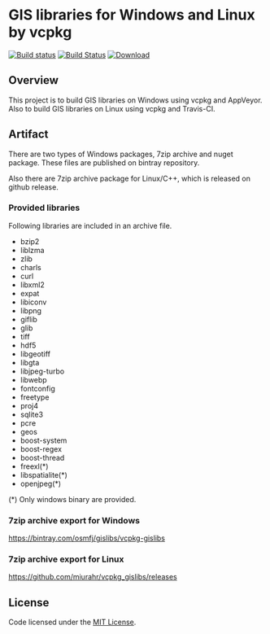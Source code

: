 # GIS libraries for Windows and Linux by vcpkg

 [![Build status](https://ci.appveyor.com/api/projects/status/2q7qg7xqjdqamxhb?svg=true)](https://ci.appveyor.com/project/miurahr/vcpkg-gislibs) 
 [![Build Status](https://travis-ci.org/miurahr/vcpkg_gislibs.svg?branch=master)](https://travis-ci.org/miurahr/vcpkg_gislibs)
 [ ![Download](https://api.bintray.com/packages/osmfj/gislibs/vcpkg-gislibs/images/download.svg) ](https://bintray.com/osmfj/gislibs/vcpkg-gislibs/_latestVersion) 
 
## Overview

This project is to build GIS libraries on Windows using vcpkg and AppVeyor.
Also to build GIS libraries on Linux using vcpkg and Travis-CI.

## Artifact

There are two types of Windows packages, 7zip archive and nuget package.
These files are published on bintray repository.

Also there are 7zip archive package for Linux/C++, which is released on
github release.

### Provided libraries

Following libraries are included in an archive file.

 - bzip2
 - liblzma
 - zlib
 - charls
 - curl
 - libxml2
 - expat
 - libiconv
 - libpng
 - giflib
 - glib
 - tiff
 - hdf5
 - libgeotiff
 - libgta
 - libjpeg-turbo
 - libwebp
 - fontconfig
 - freetype
 - proj4
 - sqlite3
 - pcre
 - geos
 - boost-system
 - boost-regex
 - boost-thread
 - freexl(*)
 - libspatialite(*)
 - openjpeg(*)

(*) Only windows binary are provided.

### 7zip archive export for Windows

https://bintray.com/osmfj/gislibs/vcpkg-gislibs

### 7zip archive export for Linux

https://github.com/miurahr/vcpkg_gislibs/releases

## License

Code licensed under the [MIT License](LICENSE.txt).
